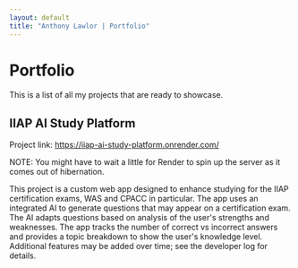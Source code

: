 ```yaml
---
layout: default
title: "Anthony Lawlor | Portfolio"
---
```


<h1>Portfolio</h1>
<p>
  This is a list of all my projects that are ready to showcase.
</p>

<h2>IIAP AI Study Platform</h2>
<p>
  Project link: <a href="https://iiap-ai-study-platform.onrender.com/">https://iiap-ai-study-platform.onrender.com/</a>
</p>
<p>
  NOTE: You might have to wait a little for Render to spin up the server as it comes out of hibernation.
</p>
<p>
  This project is a custom web app designed to enhance studying for the IIAP certification exams, WAS and CPACC in particular. The app uses an integrated AI to generate questions that may appear on a certification exam. The AI adapts questions based on analysis of the user's strengths and weaknesses. The app tracks the number of correct vs incorrect answers and provides a topic breakdown to show the user's knowledge level. Additional features may be added over time; see the developer log for details.
</p>
